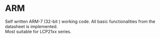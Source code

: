 # ARM
Self written ARM-7 (32-bit ) working code. All basic functionalities from the datasheet is implemented.  
Most suitable for LCP21xx series.
